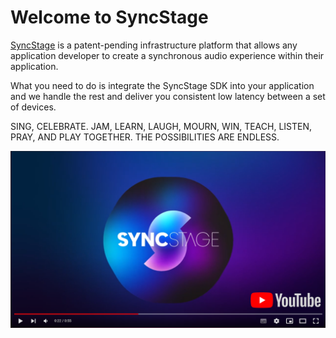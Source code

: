 # Welcome to SyncStage

[SyncStage](https://sync-stage.com/) is a patent-pending infrastructure platform that allows any application developer to create a synchronous audio experience within their application.

What you need to do is integrate the SyncStage SDK into your application and we handle the rest and deliver you consistent low latency between a set of devices.

SING, CELEBRATE. JAM, LEARN, LAUGH, MOURN, WIN, TEACH, LISTEN, PRAY, AND PLAY TOGETHER. THE POSSIBILITIES ARE ENDLESS.

[![SyncStage](assets/youtube.png)](https://www.youtube.com/watch?v=ghHb7hmMbWc)